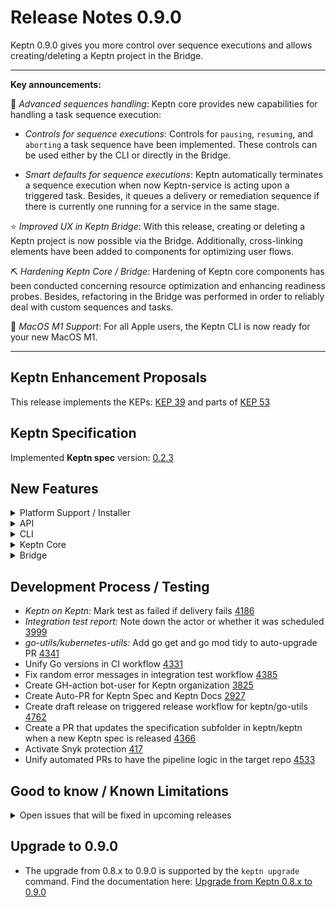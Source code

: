 # Release Notes 0.9.0

Keptn 0.9.0 gives you more control over sequence executions and allows creating/deleting a Keptn project in the Bridge. 

---

**Key announcements:**

:tada: *Advanced sequences handling*: Keptn core provides new capabilities for handling a task sequence execution:  

  * *Controls for sequence executions*: Controls for `pausing`, `resuming`, and `aborting` a task sequence have been implemented. These controls can be used either by the CLI or directly in the Bridge.

  * *Smart defaults for sequence executions*:  Keptn automatically terminates a sequence execution when now Keptn-service is acting upon a triggered task. Besides, it queues a delivery or remediation sequence if there is currently one running for a service in the same stage. 

:star: *Improved UX in Keptn Bridge*: With this release, creating or deleting a Keptn project is now possible via the Bridge. Additionally, cross-linking elements have been added to components for optimizing user flows.

:pick: *Hardening Keptn Core / Bridge*: Hardening of Keptn core components has been conducted concerning resource optimization and enhancing readiness probes. Besides, refactoring in the Bridge was performed in order to reliably deal with custom sequences and tasks.

:apple: *MacOS M1 Support*: For all Apple users, the Keptn CLI is now ready for your new MacOS M1.  

---


## Keptn Enhancement Proposals

This release implements the KEPs: [KEP 39](https://github.com/keptn/enhancement-proposals/pull/39) and parts of [KEP 53](https://github.com/keptn/enhancement-proposals/pull/53)

## Keptn Specification

Implemented **Keptn spec** version: [0.2.3](https://github.com/keptn/spec/tree/0.2.3)

## New Features

<details><summary>Platform Support / Installer</summary>
<p>

- Reduce K8s resource limits/requests of Keptn core services [3018](https://github.com/keptn/keptn/issues/3018)
- Enhance readiness probes of Keptn core services [4518](https://github.com/keptn/keptn/issues/4518)
- Create a list of dependencies of Keptn Core [4409](https://github.com/keptn/keptn/issues/4409)
- Migrate old sequences to materialized view [4140](https://github.com/keptn/keptn/issues/4140)
- *Fixed:* Installing/Upgrading Keptn in an air-gapped environment does not work for configuration-service and nats [4183](https://github.com/keptn/keptn/issues/4183)
- *Fixed:* Bridge `LOOK_AND_FEEL_URL` is missing in Keptn installer Helm Chart [4476](https://github.com/keptn/keptn/issues/4476)

</p>
</details>

<details><summary>API</summary>
<p>

- Provide description for `From` and `To` on GET `/api/statistics/v1` endpoint [3921](https://github.com/keptn/keptn/issues/3921)
- Add parameter `keptnContext` for `/sequence` endpoint [4433](https://github.com/keptn/keptn/issues/4433)
- Remove the `/config/bridge/` endpoint [4589](https://github.com/keptn/keptn/issues/4589)
- Introduce rate limiation on `/auth` endpoint: 429 responses contain information on whether token was valid or not [4906](https://github.com/keptn/keptn/issues/4906)

</p>
</details>

<details><summary>CLI</summary>
<p>

- Support of MacOS M1/Apple Silicon Build [3987](https://github.com/keptn/keptn/issues/3987)
- Commands for pausing/resuming/aborting task sequences [3785](https://github.com/keptn/keptn/issues/3785)

</p>
</details>

<details><summary>Keptn Core</summary>
<p>

- *approval-service*:
  - Excluded open approvals from task timeout [4620](https://github.com/keptn/keptn/issues/4620)
  - *Fixed:* Approval-service does not automatically approve in case it is the first task in a sequence [4391](https://github.com/keptn/keptn/issues/4391)

- *distributor*:
  - Allow setting environment details sent by the distributor [4590](https://github.com/keptn/keptn/issues/4590)

- *helm-service & jmeter-service*: 
  - Cleanup of README.md and Manifests for jmeter-service/helm-service [4503](https://github.com/keptn/keptn/issues/4503)
  - jmeter-service/helm-service are missing timestamp in tag [4403](https://github.com/keptn/keptn/issues/4403)
  - *Fixed:* Installing jmeter-service/helm-service from a registry with a non-default port does not work [4422](https://github.com/keptn/keptn/issues/4422)

- *lighthouse-service*:
  - Remove override of evaluation result using previous test result [4930](https://github.com/keptn/keptn/issues/4930)

- *remediation-service*:
  - Improve error messages for remediation-services [4412](https://github.com/keptn/keptn/issues/4412)

- *shipyard-controller*: 
  - Handle sequences sequentially per stage [3776](https://github.com/keptn/keptn/issues/3776)
  - Termination of orphaned tasks [3778](https://github.com/keptn/keptn/issues/3778)
  - *Fixed:* Run into errors when using an image object for a configuration change [4384](https://github.com/keptn/keptn/issues/4384)
  - *Fixed:* Panics with out of range error [4772](https://github.com/keptn/keptn/issues/4772)
  - *Fixed:* Crashes when receiving event for non-existent project [4797](https://github.com/keptn/keptn/issues/4797)

</p>
</details>

<details><summary>Bridge</summary>
<p>

- *Enhancements:*
  - Provide a warning if data will be lost in project creation [4677](https://github.com/keptn/keptn/issues/4677)
  - Add weight to the SLI breakdown [4758](https://github.com/keptn/keptn/issues/4758)
  - Prevent from expanding tile when there is no content [4057](https://github.com/keptn/keptn/issues/4057)
  - Text inside "View Evaluation" is cropped [4760](https://github.com/keptn/keptn/issues/4760)
  - Indicate errors happening in integrations [4381](https://github.com/keptn/keptn/issues/4381)
  - Show service name at sequence tile [4653](https://github.com/keptn/keptn/issues/4653)
  - Show action name and description for a remediation action [4410](https://github.com/keptn/keptn/issues/4410) 
  - Rename `Error logs` to `Error events` [4426](https://github.com/keptn/keptn/issues/4426) 
  - Delete project via Bridge [4379](https://github.com/keptn/keptn/issues/4379) 
  - Show recent task sequences on project level [2506](https://github.com/keptn/keptn/issues/2506) 
  - Create project with shipyard [4493](https://github.com/keptn/keptn/issues/4493) 
  - Show waiting status of successive sequence executions [3777](https://github.com/keptn/keptn/issues/3777) 
  - Improve layout of configuring Git upstream repository [4623](https://github.com/keptn/keptn/issues/4623)
  - Show alt text / tooltip for icon buttons [3803](https://github.com/keptn/keptn/issues/3803)
  - Display comparison value and absolute/relative delta of SLI [4305](https://github.com/keptn/keptn/issues/4305)
  - Environment screen always has scrollbars when having more than 2 stages [4146](https://github.com/keptn/keptn/issues/4146)
  - Collapsevaluation heatmap to top 10 [4255](https://github.com/keptn/keptn/issues/4255)
  - Show `keptn create service` when Bridge is used for quality gates only use case [4172](https://github.com/keptn/keptn/issues/4172)
  - Better UX to show which sequence is currently selected [3976](https://github.com/keptn/keptn/issues/3976)
  - Project does not reflect current status after creating a service [4170](https://github.com/keptn/keptn/issues/4170)
  - Add `X-Frame-Options` header to Bridge responses [4257](https://github.com/keptn/keptn/issues/4257)

- *Refactoring:* 
  - Add null-check to tsconfig [4628](https://github.com/keptn/keptn/issues/4628)
  - Update Bridge server to TS and ESM [4443](https://github.com/keptn/keptn/issues/4443)
  - Refactor Angular router usage [4022](https://github.com/keptn/keptn/issues/4022)
  - Refactor observables inside of router parameter subscription [4188](https://github.com/keptn/keptn/issues/4188)

- *Fixes:*
  - *OAuth:* Regenerating the session cookie after login [4947](https://github.com/keptn/keptn/issues/4947)
  - *Service Screen:* Keptn context in URI is not properly updated [4912](https://github.com/keptn/keptn/issues/4912)
  - *Sequence screen:* Is blank caused by JavaScript error [4442](https://github.com/keptn/keptn/issues/4442)
  - *Environment screen:* The sequences of services are not loaded [4667](https://github.com/keptn/keptn/issues/4667)
  - *Environment screen:* Is broken caused by JavaScript error [4446](https://github.com/keptn/keptn/issues/4446)
  - *Integration screen:* Update URL for API calls [4830](https://github.com/keptn/keptn/issues/4830)
  - Evaluation results chart is being hidden after page refresh [4927](https://github.com/keptn/keptn/issues/4927)
  - Update message should not print all possible upgradable versions [4831](https://github.com/keptn/keptn/issues/4831)
  - Settings screen is not updated when the project is changed [4781](https://github.com/keptn/keptn/issues/4781)
  - Redirect to dashboard if project is deleted [4765](https://github.com/keptn/keptn/issues/4765)
  - The environment does not always show the right information [4538](https://github.com/keptn/keptn/issues/4538)
  - Report the project on the evaluation page [4759](https://github.com/keptn/keptn/issues/4759)
  - Setting upstream failed, but the error is not shown  [4374](https://github.com/keptn/keptn/issues/4374)
  - Bridge maps deployment event to wrong stage in case of multiple parallel stages with approval [4392](https://github.com/keptn/keptn/issues/4392)
  - Wrong stage focused on deployment selection of a service [4438](https://github.com/keptn/keptn/issues/4438)
  - SLI results in the heatmap are missing if the chart is collapsed [4569](https://github.com/keptn/keptn/issues/4569)
  - Selected deployment gets lost if project is updated [4396](https://github.com/keptn/keptn/issues/4396)
  - Selected service is not reset on project change [4166](https://github.com/keptn/keptn/issues/4166)
  - Bridge throws JavaScript errors - not showing approval option until refresh [4521](https://github.com/keptn/keptn/issues/4521)
  - Cannot read property of 'score' undefined [Bridge] [4936](https://github.com/keptn/keptn/issues/4936)

</p>
</details>


## Development Process / Testing

- *Keptn on Keptn:* Mark test as failed if delivery fails [4186](https://github.com/keptn/keptn/issues/4186)
- *Integration test report:* Note down the actor or whether it was scheduled [3999](https://github.com/keptn/keptn/issues/3999)
- *go-utils/kubernetes-utils:* Add go get and go mod tidy to auto-upgrade PR [4341](https://github.com/keptn/keptn/issues/4341)
- Unify Go versions in CI workflow [4331](https://github.com/keptn/keptn/issues/4331)
- Fix random error messages in integration test workflow [4385](https://github.com/keptn/keptn/issues/4385)
- Create GH-action bot-user for Keptn organization [3825](https://github.com/keptn/keptn/issues/3825)
- Create Auto-PR for Keptn Spec and Keptn Docs [2927](https://github.com/keptn/keptn/issues/2927)
- Create draft release on triggered release workflow for keptn/go-utils [4762](https://github.com/keptn/keptn/issues/4762)
- Create a PR that updates the specification subfolder in keptn/keptn when a new Keptn spec is released [4366](https://github.com/keptn/keptn/issues/4366)
- Activate Snyk protection [417](https://github.com/keptn/keptn/issues/417)
- Unify automated PRs to have the pipeline logic in the target repo [4533](https://github.com/keptn/keptn/issues/4533)
 
## Good to know / Known Limitations

<details><summary>Open issues that will be fixed in upcoming releases</summary>
<p>

  <!--TODO: final check-->
  - `keptn upgrade` does not respect cluster choice [4583](https://github.com/keptn/keptn/issues/4583)
  - Vague error message when setting Git upstream [4399](https://github.com/keptn/keptn/issues/4399)
  - Response time degradation in configuration-service when using a Git upstream (e.g., GitHub) [4066](https://github.com/keptn/keptn/issues/4066)
  - Prometheus self-healing example based on response time does not work [3439](https://github.com/keptn/keptn/issues/3439)

</p>
</details>

## Upgrade to 0.9.0

- The upgrade from 0.8.x to 0.9.0 is supported by the `keptn upgrade` command. Find the documentation here: [Upgrade from Keptn 0.8.x to 0.9.0](https://keptn.sh/docs/0.9.x/operate/upgrade/#upgrade-from-keptn-0-8-x-to-0-9-0)
